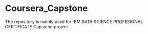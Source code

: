 # Coursera_Capstone
The repository is mainly used for IBM DATA SCIENCE PROFESIONAL CERTIFICATE Capstone project
